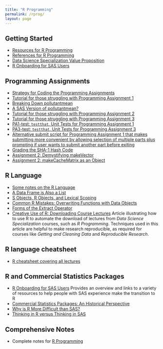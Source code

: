 ```yaml
---
title: "R Programming"
permalink: /rprog/
layout: page
---
```


## Getting Started
- [Resources for R Programming](http://bit.ly/2dhZ8Dy)
- [References for R Programming](http://bit.ly/2b8AxhF)
- [Data Science Specialization Value Proposition](http://bit.ly/2j3EcCn)
- [R Onboarding for SAS Users](http://bit.ly/2dr7yum)

## Programming Assignments

- [Strategy for Coding the Programming Assignments](http://bit.ly/2ddFh9A)
- [Tutorial for those struggling with Programming Assignment 1](https://github.com/derekfranks/practice_assignment)  
- [Breaking Down pollutantmean](http://bit.ly/2cHyiCl)
- [A SAS Version of pollutantmean?](http://bit.ly/2d3DR4e)
- [Tutorial for those struggling with Programming Assignment 2](https://github.com/DanieleP/PA2-clarifying_instructions)
- [Tutorial for those struggling with Programming Assignment 3](https://github.com/DanieleP/PA3-tutorial)
- [PA1-test: `testthat`, Unit Tests for Programming Assignment 1](https://github.com/cbryant1000/pa1test)
- [PA3-test: `testthat`, Unit Tests for Programming Assignment 3](https://github.com/cbryant1000/pa3test)
- [Alternative submit script for Programming Assignment 1 that makes submitting more convenient by allowing selection of multiple parts plus prompting if user wants to submit another part before exiting](https://github.com/rchampoux/coursera/blob/master/rprog-scripts-submitscript1.R)
- [Grading the SHA-1 Hash Code](http://bit.ly/2iUWoB6)
- [Assignment 2: Demystifying makeVector](http://bit.ly/2bTXXfq)
-  [Assignment 2: makeCacheMatrix as an Object](http://bit.ly/2byUe4e)


## R Language

- [Some notes on the R Language](http://lopezrj.github.io)
- [A Data Frame is Also a List](http://bit.ly/2fmMRAp)
- [S Objects, R Objects, and Lexical Scoping](http://bit.ly/2dtOSXi)
- [Common R Mistakes: Overwriting Functions with Data Objects](http://bit.ly/2i3gmoA)
- [Forms of the Extract Operator](http://bit.ly/2bzLYTL)
- [Creative Use of R: Downloading Course Lectures](http://bit.ly/2bGlI7R) Article illustrating how to use R to automate the download of lectures from *Data Science Specialization* courses, such as *R Programming*. Techniques used in this article are helpful to make research reproducible, as required for courses like *Getting and Cleaning Data* and *Reproducible Research*.


## R language cheatsheet

- [R cheatsheet covering all lectures](https://github.com/startupjing/Tech_Notes/blob/master/R/R_language.md)

## R and Commercial Statistics Packages

- [R Onboarding for SAS Users](http://bit.ly/2dr7yum) Provides an overview and links to a variety of resources to help people with SAS experience make the transition to R
- [Commercial Statistics Packages: An Historical Perspective](http://bit.ly/2fPj2qN)
- [Why is R More Difficult than SAS?](http://bit.ly/2erxk3A)
- [Thinking in R versus Thinking in SAS](http://bit.ly/2cH3u8x)

## Comprehensive Notes

- Complete notes for [R Programming](http://sux13.github.io/DataScienceSpCourseNotes/)
